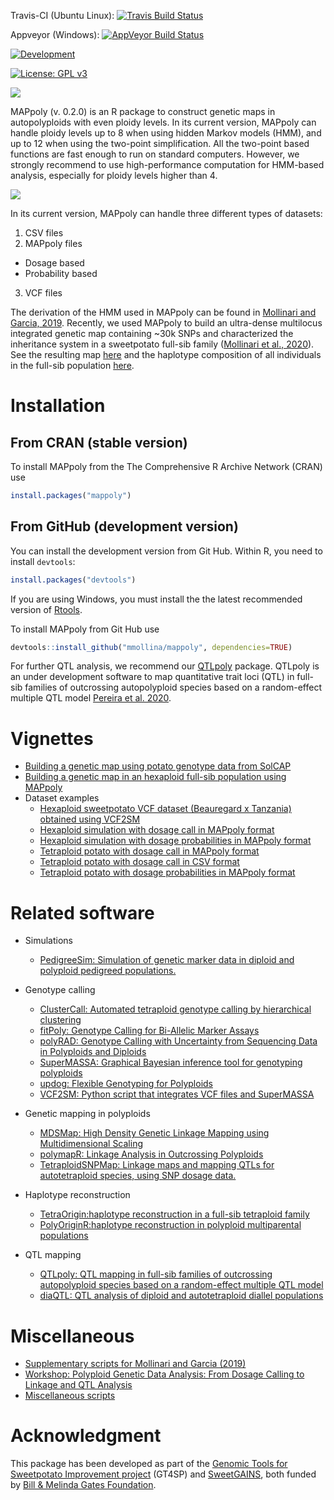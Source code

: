 Travis-CI (Ubuntu Linux):
[![Travis Build Status](https://travis-ci.org/mmollina/MAPpoly.svg?branch=master)](https://travis-ci.org/mmollina/MAPpoly) 

Appveyor (Windows):
[![AppVeyor Build Status](https://ci.appveyor.com/api/projects/status/github/mmollina/mappoly?branch=master&svg=true)](https://ci.appveyor.com/project/mmollina/mappoly)

[![Development](https://img.shields.io/badge/development-active-blue.svg)](https://img.shields.io/badge/development-active-blue.svg)

[![License: GPL v3](https://img.shields.io/badge/License-GPL%20v3-blue.svg)](https://www.gnu.org/licenses/gpl-3.0)

![](https://raw.githubusercontent.com/mmollina/MAPpoly/master/mappoly_hexsticker.png)

MAPpoly (v. 0.2.0) is an R package to construct genetic maps in autopolyploids with even ploidy levels. In its current version, MAPpoly can handle ploidy levels up to 8 when using hidden Markov models (HMM), and up to 12 when using the two-point simplification. All the two-point based functions are fast enough to run on standard computers. However, we strongly recommend to use high-performance computation for HMM-based analysis, especially for ploidy levels higher than 4. 

![](https://raw.githubusercontent.com/mmollina/MAPpoly/master/mappoly.gif)


In its current version, MAPpoly can handle three different types of datasets:

1. CSV files 
2. MAPpoly files
  - Dosage based
  - Probability based
3. VCF files

The derivation of the HMM used in MAPpoly can be found in [Mollinari and Garcia, 2019](https://doi.org/10.1534/g3.119.400378). Recently, we used MAPpoly to build an ultra-dense multilocus integrated genetic map containing ~30k SNPs and characterized the inheritance system in a sweetpotato full-sib family ([Mollinari et al., 2020](https://doi.org/10.1534/g3.119.400620)). See the resulting map [here](https://gt4sp-genetic-map.shinyapps.io/bt_map/) and the haplotype composition of all individuals in the full-sib population [here](https://gt4sp-genetic-map.shinyapps.io/offspring_haplotype_BT_population/).

# Installation

## From CRAN (stable version)

To install MAPpoly from the The Comprehensive R Archive Network (CRAN) use

```R
install.packages("mappoly")
```

## From GitHub (development version)

You can install the development version from Git Hub. Within R, you need to install `devtools`:

```R
install.packages("devtools")
```

If you are using Windows, you must install the the latest recommended version of [Rtools](https://cran.r-project.org/bin/windows/Rtools/).

To install MAPpoly from Git Hub use

```R
devtools::install_github("mmollina/mappoly", dependencies=TRUE)
```

For further QTL analysis, we recommend our [QTLpoly](https://github.com/guilherme-pereira/QTLpoly) package. QTLpoly is an under development software to map quantitative trait loci (QTL) in full-sib families of outcrossing autopolyploid species based on a random-effect multiple QTL model [Pereira et al. 2020](https://doi.org/10.1534/genetics.120.303080). 

# Vignettes
* [Building a genetic map using potato genotype data from SolCAP](https://mmollina.github.io/MAPpoly_vignettes/vignette_tetraploid/vignette_tetraploid.html)
* [Building a genetic map in an hexaploid full-sib population using MAPpoly](https://mmollina.github.io/tutorials/hexa_fake/haxaploid_map_construction.html)
* Dataset examples
  * [Hexaploid sweetpotato VCF dataset (Beauregard x Tanzania) obtained using VCF2SM](https://github.com/mmollina/MAPpoly_vignettes/tree/master/data/BT)
  * [Hexaploid simulation with dosage call in MAPpoly format](https://github.com/mmollina/MAPpoly_vignettes/blob/master/data/hexafake)
  * [Hexaploid simulation with dosage probabilities in MAPpoly format](https://github.com/mmollina/MAPpoly_vignettes/blob/master/data/hexafake_geno_dist)
  * [Tetraploid potato with dosage call in MAPpoly format](https://github.com/mmollina/MAPpoly_vignettes/blob/master/data/SolCAP_dosage)
  * [Tetraploid potato with dosage call in CSV format](https://github.com/mmollina/MAPpoly_vignettes/blob/master/data/tetra_solcap.csv)
  * [Tetraploid potato with dosage probabilities in MAPpoly format](https://github.com/mmollina/MAPpoly_vignettes/blob/master/data/SolCAP)

# Related software

* Simulations
  * [PedigreeSim: Simulation of genetic marker data in diploid and polyploid pedigreed populations.](https://www.wur.nl/en/show/Software-PedigreeSim.htm)

* Genotype calling
  * [ClusterCall: Automated tetraploid genotype calling by hierarchical clustering](https://potatobreeding.cals.wisc.edu/software/)
  * [fitPoly: Genotype Calling for Bi-Allelic Marker Assays](https://CRAN.R-project.org/package=fitPoly)
  * [polyRAD: Genotype Calling with Uncertainty from Sequencing Data in Polyploids and Diploids](https://CRAN.R-project.org/package=polyRAD)
  * [SuperMASSA: Graphical Bayesian inference tool for genotyping polyploids](https://bitbucket.org/orserang/supermassa)
  * [updog: Flexible Genotyping for Polyploids](https://CRAN.R-project.org/package=updog)
  * [VCF2SM: Python script that integrates VCF files and SuperMASSA](https://github.com/guilherme-pereira/vcf2sm)
 
* Genetic mapping in polyploids
  * [MDSMap: High Density Genetic Linkage Mapping using Multidimensional Scaling](https://CRAN.R-project.org/package=MDSMap)
  * [polymapR: Linkage Analysis in Outcrossing Polyploids](https://CRAN.R-project.org/package=polymapR)
  * [TetraploidSNPMap: Linkage maps and mapping QTLs for autotetraploid species, using SNP dosage data.](https://www.bioss.ac.uk/knowledge/tetraploidmap/)
  
  
* Haplotype reconstruction
  * [TetraOrigin:haplotype reconstruction in a full-sib tetraploid family](https://github.com/chaozhi/TetraOrigin)
  * [PolyOriginR:haplotype reconstruction in polyploid multiparental populations](https://github.com/chaozhi/PolyOriginR)

* QTL mapping
  * [QTLpoly: QTL mapping in full-sib families of outcrossing autopolyploid species based on a random-effect multiple QTL model](https://github.com/guilherme-pereira/QTLpoly)
  * [diaQTL: QTL analysis of diploid and autotetraploid diallel populations](https://github.com/jendelman/diaQTL)

# Miscellaneous
* [Supplementary scripts for Mollinari and Garcia (2019)](https://github.com/mmollina/Autopolyploid_Linkage)
* [Workshop: Polyploid Genetic Data Analysis: From Dosage Calling to Linkage and QTL Analysis](http://152.1.45.19/esalq_2019.html)
* [Miscellaneous scripts](https://github.com/mmollina/MAPpoly_vignettes/blob/master/README.md)

# Acknowledgment 

This package has been developed as part of the [Genomic Tools for Sweetpotato Improvement project](https://sweetpotatogenomics.cals.ncsu.edu/) (GT4SP) and [SweetGAINS](https://cgspace.cgiar.org/handle/10568/106838), both funded by [Bill & Melinda Gates Foundation](https://www.gatesfoundation.org/).
